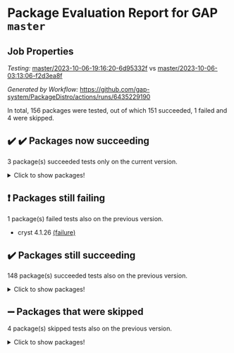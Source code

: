 # Package Evaluation Report for GAP `master`

## Job Properties

*Testing:* [master/2023-10-06-19:16:20-6d95332f](https://github.com/gap-system/PackageDistro/blob/data/reports/master/2023-10-06-19:16:20-6d95332f) vs [master/2023-10-06-03:13:06-f2d3ea8f](https://github.com/gap-system/PackageDistro/blob/data/reports/master/2023-10-06-03:13:06-f2d3ea8f)

*Generated by Workflow:* https://github.com/gap-system/PackageDistro/actions/runs/6435229190

In total, 156 packages were tested, out of which 151 succeeded, 1 failed and 4 were skipped.

## :heavy_check_mark: :heavy_check_mark: Packages now succeeding

3 package(s) succeeded tests only on the current version.
<details><summary>Click to show packages!</summary>

- curlinterface 2.3.2 [(success)](https://github.com/gap-system/PackageDistro/actions/runs/6435229190/job/17476711563) vs curlinterface 2.3.2 [(failure)](https://github.com/gap-system/PackageDistro/actions/runs/6426649806/job/17451621620)
- packagemanager 1.4.1 [(success)](https://github.com/gap-system/PackageDistro/actions/runs/6435229190/job/17476725107) vs packagemanager 1.4.1 [(failure)](https://github.com/gap-system/PackageDistro/actions/runs/6426649806/job/17451629804)
- utils 0.84 [(success)](https://github.com/gap-system/PackageDistro/actions/runs/6435229190/job/17476733504) vs utils 0.84 [(failure)](https://github.com/gap-system/PackageDistro/actions/runs/6426649806/job/17451633950)
</details>

## :exclamation: Packages still failing

1 package(s) failed tests also on the previous version.
- cryst 4.1.26 [(failure)](https://github.com/gap-system/PackageDistro/actions/runs/6435229190/job/17476710835)

## :heavy_check_mark: Packages still succeeding

148 package(s) succeeded tests also on the previous version.
<details><summary>Click to show packages!</summary>

- 4ti2interface 2023.02-04 [(success)](https://github.com/gap-system/PackageDistro/actions/runs/6435229190/job/17476702375)
- ace 5.6.2 [(success)](https://github.com/gap-system/PackageDistro/actions/runs/6435229190/job/17476702542)
- aclib 1.3.2 [(success)](https://github.com/gap-system/PackageDistro/actions/runs/6435229190/job/17476702753)
- agt 0.3.1 [(success)](https://github.com/gap-system/PackageDistro/actions/runs/6435229190/job/17476702917)
- alnuth 3.2.1 [(success)](https://github.com/gap-system/PackageDistro/actions/runs/6435229190/job/17476703105)
- anupq 3.3.0 [(success)](https://github.com/gap-system/PackageDistro/actions/runs/6435229190/job/17476703269)
- atlasrep 2.1.7 [(success)](https://github.com/gap-system/PackageDistro/actions/runs/6435229190/job/17476703479)
- autodoc 2023.06.19 [(success)](https://github.com/gap-system/PackageDistro/actions/runs/6435229190/job/17476705798)
- automata 1.15 [(success)](https://github.com/gap-system/PackageDistro/actions/runs/6435229190/job/17476706199)
- automgrp 1.3.2 [(success)](https://github.com/gap-system/PackageDistro/actions/runs/6435229190/job/17476706495)
- autpgrp 1.11 [(success)](https://github.com/gap-system/PackageDistro/actions/runs/6435229190/job/17476707101)
- cap 2023.10-05 [(success)](https://github.com/gap-system/PackageDistro/actions/runs/6435229190/job/17476708253)
- caratinterface 2.3.5 [(success)](https://github.com/gap-system/PackageDistro/actions/runs/6435229190/job/17476708954)
- cddinterface 2022.11.01 [(success)](https://github.com/gap-system/PackageDistro/actions/runs/6435229190/job/17476709101)
- circle 1.6.6 [(success)](https://github.com/gap-system/PackageDistro/actions/runs/6435229190/job/17476709289)
- classicpres 1.22 [(success)](https://github.com/gap-system/PackageDistro/actions/runs/6435229190/job/17476709489)
- cohomolo 1.6.11 [(success)](https://github.com/gap-system/PackageDistro/actions/runs/6435229190/job/17476709707)
- congruence 1.2.5 [(success)](https://github.com/gap-system/PackageDistro/actions/runs/6435229190/job/17476709881)
- corelg 1.56 [(success)](https://github.com/gap-system/PackageDistro/actions/runs/6435229190/job/17476710108)
- crime 1.6 [(success)](https://github.com/gap-system/PackageDistro/actions/runs/6435229190/job/17476710313)
- crisp 1.4.6 [(success)](https://github.com/gap-system/PackageDistro/actions/runs/6435229190/job/17476710473)
- crypting 0.10.4 [(success)](https://github.com/gap-system/PackageDistro/actions/runs/6435229190/job/17476710629)
- crystcat 1.1.10 [(success)](https://github.com/gap-system/PackageDistro/actions/runs/6435229190/job/17476711053)
- ctbllib 1.3.6 [(success)](https://github.com/gap-system/PackageDistro/actions/runs/6435229190/job/17476711249)
- cubefree 1.19 [(success)](https://github.com/gap-system/PackageDistro/actions/runs/6435229190/job/17476711411)
- cvec 2.8.1 [(success)](https://github.com/gap-system/PackageDistro/actions/runs/6435229190/job/17476711756)
- datastructures 0.3.0 [(success)](https://github.com/gap-system/PackageDistro/actions/runs/6435229190/job/17476711959)
- deepthought 1.0.6 [(success)](https://github.com/gap-system/PackageDistro/actions/runs/6435229190/job/17476712156)
- design 1.8 [(success)](https://github.com/gap-system/PackageDistro/actions/runs/6435229190/job/17476712402)
- difsets 2.3.1 [(success)](https://github.com/gap-system/PackageDistro/actions/runs/6435229190/job/17476712622)
- digraphs 1.6.3 [(success)](https://github.com/gap-system/PackageDistro/actions/runs/6435229190/job/17476712792)
- edim 1.3.7 [(success)](https://github.com/gap-system/PackageDistro/actions/runs/6435229190/job/17476712966)
- example 4.3.4 [(success)](https://github.com/gap-system/PackageDistro/actions/runs/6435229190/job/17476713115)
- examplesforhomalg 2023.10-01 [(success)](https://github.com/gap-system/PackageDistro/actions/runs/6435229190/job/17476713321)
- factint 1.6.3 [(success)](https://github.com/gap-system/PackageDistro/actions/runs/6435229190/job/17476713481)
- ferret 1.0.9 [(success)](https://github.com/gap-system/PackageDistro/actions/runs/6435229190/job/17476713669)
- fga 1.5.0 [(success)](https://github.com/gap-system/PackageDistro/actions/runs/6435229190/job/17476713887)
- fining 1.5.6 [(success)](https://github.com/gap-system/PackageDistro/actions/runs/6435229190/job/17476714055)
- float 1.0.3 [(success)](https://github.com/gap-system/PackageDistro/actions/runs/6435229190/job/17476714222)
- format 1.4.3 [(success)](https://github.com/gap-system/PackageDistro/actions/runs/6435229190/job/17476714393)
- forms 1.2.9 [(success)](https://github.com/gap-system/PackageDistro/actions/runs/6435229190/job/17476714542)
- fplsa 1.2.6 [(success)](https://github.com/gap-system/PackageDistro/actions/runs/6435229190/job/17476714729)
- fr 2.4.12 [(success)](https://github.com/gap-system/PackageDistro/actions/runs/6435229190/job/17476714918)
- francy 2.0.3 [(success)](https://github.com/gap-system/PackageDistro/actions/runs/6435229190/job/17476715100)
- fwtree 1.3 [(success)](https://github.com/gap-system/PackageDistro/actions/runs/6435229190/job/17476715302)
- gapdoc 1.6.6 [(success)](https://github.com/gap-system/PackageDistro/actions/runs/6435229190/job/17476715451)
- gauss 2023.02-04 [(success)](https://github.com/gap-system/PackageDistro/actions/runs/6435229190/job/17476715671)
- gaussforhomalg 2023.10-01 [(success)](https://github.com/gap-system/PackageDistro/actions/runs/6435229190/job/17476715856)
- gbnp 1.0.5 [(success)](https://github.com/gap-system/PackageDistro/actions/runs/6435229190/job/17476716025)
- generalizedmorphismsforcap 2023.08-02 [(success)](https://github.com/gap-system/PackageDistro/actions/runs/6435229190/job/17476716192)
- genss 1.6.8 [(success)](https://github.com/gap-system/PackageDistro/actions/runs/6435229190/job/17476716353)
- gradedmodules 2023.09-01 [(success)](https://github.com/gap-system/PackageDistro/actions/runs/6435229190/job/17476716550)
- gradedringforhomalg 2023.08-01 [(success)](https://github.com/gap-system/PackageDistro/actions/runs/6435229190/job/17476716714)
- grape 4.9.0 [(success)](https://github.com/gap-system/PackageDistro/actions/runs/6435229190/job/17476716898)
- groupoids 1.73 [(success)](https://github.com/gap-system/PackageDistro/actions/runs/6435229190/job/17476717076)
- grpconst 2.6.4 [(success)](https://github.com/gap-system/PackageDistro/actions/runs/6435229190/job/17476717235)
- guarana 0.96.3 [(success)](https://github.com/gap-system/PackageDistro/actions/runs/6435229190/job/17476717381)
- guava 3.18 [(success)](https://github.com/gap-system/PackageDistro/actions/runs/6435229190/job/17476717561)
- hap 1.58 [(success)](https://github.com/gap-system/PackageDistro/actions/runs/6435229190/job/17476717714)
- hapcryst 0.1.15 [(success)](https://github.com/gap-system/PackageDistro/actions/runs/6435229190/job/17476717869)
- hecke 1.5.3 [(success)](https://github.com/gap-system/PackageDistro/actions/runs/6435229190/job/17476718051)
- help 3.5 [(success)](https://github.com/gap-system/PackageDistro/actions/runs/6435229190/job/17476718212)
- homalg 2023.10-01 [(success)](https://github.com/gap-system/PackageDistro/actions/runs/6435229190/job/17476718413)
- homalgtocas 2023.08-01 [(success)](https://github.com/gap-system/PackageDistro/actions/runs/6435229190/job/17476718568)
- idrel 2.45 [(success)](https://github.com/gap-system/PackageDistro/actions/runs/6435229190/job/17476718730)
- images 1.3.1 [(success)](https://github.com/gap-system/PackageDistro/actions/runs/6435229190/job/17476718901)
- intpic 0.3.0 [(success)](https://github.com/gap-system/PackageDistro/actions/runs/6435229190/job/17476719092)
- io 4.8.1 [(success)](https://github.com/gap-system/PackageDistro/actions/runs/6435229190/job/17476719289)
- io_forhomalg 2023.02-04 [(success)](https://github.com/gap-system/PackageDistro/actions/runs/6435229190/job/17476719498)
- irredsol 1.4.4 [(success)](https://github.com/gap-system/PackageDistro/actions/runs/6435229190/job/17476719680)
- json 2.1.1 [(success)](https://github.com/gap-system/PackageDistro/actions/runs/6435229190/job/17476719882)
- jupyterkernel 1.5.0 [(success)](https://github.com/gap-system/PackageDistro/actions/runs/6435229190/job/17476720069)
- jupyterviz 1.5.6 [(success)](https://github.com/gap-system/PackageDistro/actions/runs/6435229190/job/17476720260)
- kan 1.36 [(success)](https://github.com/gap-system/PackageDistro/actions/runs/6435229190/job/17476720431)
- kbmag 1.5.11 [(success)](https://github.com/gap-system/PackageDistro/actions/runs/6435229190/job/17476720614)
- laguna 3.9.6 [(success)](https://github.com/gap-system/PackageDistro/actions/runs/6435229190/job/17476720822)
- liealgdb 2.2.1 [(success)](https://github.com/gap-system/PackageDistro/actions/runs/6435229190/job/17476720998)
- liepring 2.8 [(success)](https://github.com/gap-system/PackageDistro/actions/runs/6435229190/job/17476721214)
- liering 2.4.2 [(success)](https://github.com/gap-system/PackageDistro/actions/runs/6435229190/job/17476721383)
- linearalgebraforcap 2023.10-02 [(success)](https://github.com/gap-system/PackageDistro/actions/runs/6435229190/job/17476721545)
- localizeringforhomalg 2023.10-01 [(success)](https://github.com/gap-system/PackageDistro/actions/runs/6435229190/job/17476721737)
- loops 3.4.3 [(success)](https://github.com/gap-system/PackageDistro/actions/runs/6435229190/job/17476721926)
- lpres 1.0.3 [(success)](https://github.com/gap-system/PackageDistro/actions/runs/6435229190/job/17476722079)
- majoranaalgebras 1.5.1 [(success)](https://github.com/gap-system/PackageDistro/actions/runs/6435229190/job/17476722250)
- mapclass 1.4.6 [(success)](https://github.com/gap-system/PackageDistro/actions/runs/6435229190/job/17476722469)
- matgrp 0.70 [(success)](https://github.com/gap-system/PackageDistro/actions/runs/6435229190/job/17476722679)
- matricesforhomalg 2023.10-01 [(success)](https://github.com/gap-system/PackageDistro/actions/runs/6435229190/job/17476722887)
- modisom 2.5.4 [(success)](https://github.com/gap-system/PackageDistro/actions/runs/6435229190/job/17476723096)
- modulepresentationsforcap 2023.09-01 [(success)](https://github.com/gap-system/PackageDistro/actions/runs/6435229190/job/17476723260)
- modules 2023.10-01 [(success)](https://github.com/gap-system/PackageDistro/actions/runs/6435229190/job/17476723457)
- monoidalcategories 2023.08-11 [(success)](https://github.com/gap-system/PackageDistro/actions/runs/6435229190/job/17476723601)
- nconvex 2022.09-01 [(success)](https://github.com/gap-system/PackageDistro/actions/runs/6435229190/job/17476723749)
- nilmat 1.4.2 [(success)](https://github.com/gap-system/PackageDistro/actions/runs/6435229190/job/17476723930)
- nock 1.5 [(success)](https://github.com/gap-system/PackageDistro/actions/runs/6435229190/job/17476724148)
- normalizinterface 1.3.6 [(success)](https://github.com/gap-system/PackageDistro/actions/runs/6435229190/job/17476724307)
- nq 2.5.10 [(success)](https://github.com/gap-system/PackageDistro/actions/runs/6435229190/job/17476724514)
- numericalsgps 1.3.1 [(success)](https://github.com/gap-system/PackageDistro/actions/runs/6435229190/job/17476724664)
- openmath 11.5.3 [(success)](https://github.com/gap-system/PackageDistro/actions/runs/6435229190/job/17476724804)
- orb 4.9.0 [(success)](https://github.com/gap-system/PackageDistro/actions/runs/6435229190/job/17476724942)
- patternclass 2.4.3 [(success)](https://github.com/gap-system/PackageDistro/actions/runs/6435229190/job/17476725299)
- permut 2.0.4 [(success)](https://github.com/gap-system/PackageDistro/actions/runs/6435229190/job/17476725446)
- polenta 1.3.10 [(success)](https://github.com/gap-system/PackageDistro/actions/runs/6435229190/job/17476725576)
- polymaking 0.8.7 [(success)](https://github.com/gap-system/PackageDistro/actions/runs/6435229190/job/17476725774)
- primgrp 3.4.4 [(success)](https://github.com/gap-system/PackageDistro/actions/runs/6435229190/job/17476725939)
- profiling 2.5.4 [(success)](https://github.com/gap-system/PackageDistro/actions/runs/6435229190/job/17476726073)
- qpa 1.34 [(success)](https://github.com/gap-system/PackageDistro/actions/runs/6435229190/job/17476726239)
- quagroup 1.8.3 [(success)](https://github.com/gap-system/PackageDistro/actions/runs/6435229190/job/17476726441)
- radiroot 2.9 [(success)](https://github.com/gap-system/PackageDistro/actions/runs/6435229190/job/17476726621)
- rcwa 4.7.1 [(success)](https://github.com/gap-system/PackageDistro/actions/runs/6435229190/job/17476726810)
- rds 1.8 [(success)](https://github.com/gap-system/PackageDistro/actions/runs/6435229190/job/17476726991)
- recog 1.4.2 [(success)](https://github.com/gap-system/PackageDistro/actions/runs/6435229190/job/17476727183)
- repndecomp 1.3.0 [(success)](https://github.com/gap-system/PackageDistro/actions/runs/6435229190/job/17476727360)
- repsn 3.1.1 [(success)](https://github.com/gap-system/PackageDistro/actions/runs/6435229190/job/17476727552)
- resclasses 4.7.3 [(success)](https://github.com/gap-system/PackageDistro/actions/runs/6435229190/job/17476727734)
- ringsforhomalg 2023.09-01 [(success)](https://github.com/gap-system/PackageDistro/actions/runs/6435229190/job/17476727948)
- sco 2023.08-01 [(success)](https://github.com/gap-system/PackageDistro/actions/runs/6435229190/job/17476728138)
- scscp 2.4.1 [(success)](https://github.com/gap-system/PackageDistro/actions/runs/6435229190/job/17476728321)
- semigroups 5.3.1 [(success)](https://github.com/gap-system/PackageDistro/actions/runs/6435229190/job/17476728556)
- sglppow 2.3 [(success)](https://github.com/gap-system/PackageDistro/actions/runs/6435229190/job/17476728738)
- sgpviz 0.999.5 [(success)](https://github.com/gap-system/PackageDistro/actions/runs/6435229190/job/17476728906)
- simpcomp 2.1.14 [(success)](https://github.com/gap-system/PackageDistro/actions/runs/6435229190/job/17476729083)
- singular 2023.02.09 [(success)](https://github.com/gap-system/PackageDistro/actions/runs/6435229190/job/17476729661)
- sl2reps 1.1 [(success)](https://github.com/gap-system/PackageDistro/actions/runs/6435229190/job/17476729859)
- sla 1.5.3 [(success)](https://github.com/gap-system/PackageDistro/actions/runs/6435229190/job/17476730038)
- smallgrp 1.5.3 [(success)](https://github.com/gap-system/PackageDistro/actions/runs/6435229190/job/17476730215)
- smallsemi 0.6.13 [(success)](https://github.com/gap-system/PackageDistro/actions/runs/6435229190/job/17476730412)
- sonata 2.9.6 [(success)](https://github.com/gap-system/PackageDistro/actions/runs/6435229190/job/17476730604)
- sophus 1.27 [(success)](https://github.com/gap-system/PackageDistro/actions/runs/6435229190/job/17476730797)
- sotgrps 1.2 [(success)](https://github.com/gap-system/PackageDistro/actions/runs/6435229190/job/17476730958)
- spinsym 1.5.2 [(success)](https://github.com/gap-system/PackageDistro/actions/runs/6435229190/job/17476731138)
- standardff 1.0 [(success)](https://github.com/gap-system/PackageDistro/actions/runs/6435229190/job/17476731344)
- symbcompcc 1.3.2 [(success)](https://github.com/gap-system/PackageDistro/actions/runs/6435229190/job/17476731592)
- thelma 1.3 [(success)](https://github.com/gap-system/PackageDistro/actions/runs/6435229190/job/17476731784)
- tomlib 1.2.9 [(success)](https://github.com/gap-system/PackageDistro/actions/runs/6435229190/job/17476731974)
- toolsforhomalg 2023.07-01 [(success)](https://github.com/gap-system/PackageDistro/actions/runs/6435229190/job/17476732168)
- toric 1.9.5 [(success)](https://github.com/gap-system/PackageDistro/actions/runs/6435229190/job/17476732361)
- toricvarieties 2022.07.13 [(success)](https://github.com/gap-system/PackageDistro/actions/runs/6435229190/job/17476732554)
- transgrp 3.6.4 [(success)](https://github.com/gap-system/PackageDistro/actions/runs/6435229190/job/17476732739)
- ugaly 4.1.3 [(success)](https://github.com/gap-system/PackageDistro/actions/runs/6435229190/job/17476732985)
- unipot 1.5 [(success)](https://github.com/gap-system/PackageDistro/actions/runs/6435229190/job/17476733152)
- unitlib 4.2.0 [(success)](https://github.com/gap-system/PackageDistro/actions/runs/6435229190/job/17476733321)
- uuid 0.7 [(success)](https://github.com/gap-system/PackageDistro/actions/runs/6435229190/job/17476733692)
- walrus 0.9991 [(success)](https://github.com/gap-system/PackageDistro/actions/runs/6435229190/job/17476733884)
- wedderga 4.10.4 [(success)](https://github.com/gap-system/PackageDistro/actions/runs/6435229190/job/17476734074)
- xmod 2.91 [(success)](https://github.com/gap-system/PackageDistro/actions/runs/6435229190/job/17476734286)
- xmodalg 1.23 [(success)](https://github.com/gap-system/PackageDistro/actions/runs/6435229190/job/17476734483)
- yangbaxter 0.10.3 [(success)](https://github.com/gap-system/PackageDistro/actions/runs/6435229190/job/17476734701)
- zeromqinterface 0.14 [(success)](https://github.com/gap-system/PackageDistro/actions/runs/6435229190/job/17476734918)
</details>

## :heavy_minus_sign: Packages that were skipped

4 package(s) skipped tests also on the previous version.
<details><summary>Click to show packages!</summary>

- browse 1.8.21 [(skipped)](https://github.com/gap-system/PackageDistro/actions/runs/6435229190/job/17476041463)
- itc 1.5.1 [(skipped)](https://github.com/gap-system/PackageDistro/actions/runs/6435229190/job/17476041463)
- polycyclic 2.16 [(skipped)](https://github.com/gap-system/PackageDistro/actions/runs/6435229190/job/17476041463)
- xgap 4.31 [(skipped)](https://github.com/gap-system/PackageDistro/actions/runs/6435229190/job/17476041463)
</details>

